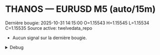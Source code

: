 # THANOS — EURUSD M5 (auto/15m)
Dernière bougie: 2025-10-31 14:15:00  O=1.15543  H=1.15545  L=1.15534  C=1.15535
Source active: twelvedata_repo

- Aucun signal sur la dernière bougie.

<details><summary>Debug</summary>

- TD_API_KEY manquant.

</details>